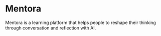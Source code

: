 # Mentora

Mentora is a learning platform that helps people to reshape their thinking through conversation and reflection with AI.
